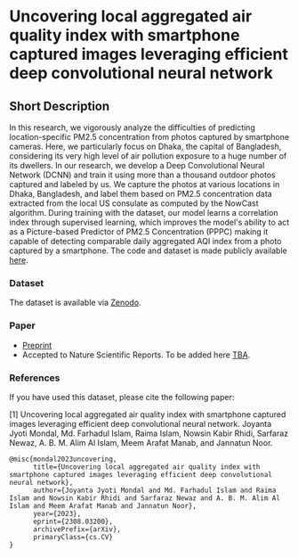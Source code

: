 # Uncovering local aggregated air quality index with smartphone captured images leveraging efficient deep convolutional neural network

## Short Description

In this research, we vigorously analyze the difficulties of predicting location-specific PM2.5 concentration from photos captured by smartphone cameras. Here, we particularly focus on Dhaka, the capital of Bangladesh, considering its very high level of air pollution exposure to a huge number of its dwellers. In our research, we develop a Deep Convolutional Neural Network (DCNN) and train it using more than a thousand outdoor photos captured and labeled by us. We capture the photos at various locations in Dhaka, Bangladesh, and label them based on PM2.5 concentration data extracted from the local US consulate as computed by the NowCast algorithm. During training with the dataset, our model learns a correlation index through supervised learning, which improves the model's ability to act as a Picture-based Predictor of PM2.5 Concentration (PPPC) making it capable of detecting comparable daily aggregated AQI index from a photo captured by a smartphone. The code and dataset is made publicly available [here](#).

### Dataset
The dataset is available via [Zenodo](https://zenodo.org/record/7878371).



### Paper
* [Preprint](https://arxiv.org/abs/2308.03200)
* Accepted to Nature Scientific Reports. To be added here [TBA](#).

### References

If you have used this dataset, please cite the following paper: 

[1] Uncovering local aggregated air quality index with smartphone captured images leveraging efficient deep convolutional neural network. Joyanta Jyoti Mondal, Md. Farhadul Islam, Raima Islam, Nowsin Kabir Rhidi, Sarfaraz Newaz, A. B. M. Alim Al Islam, Meem Arafat Manab, and Jannatun Noor.

```
@misc{mondal2023uncovering,
      title={Uncovering local aggregated air quality index with smartphone captured images leveraging efficient deep convolutional neural network}, 
      author={Joyanta Jyoti Mondal and Md. Farhadul Islam and Raima Islam and Nowsin Kabir Rhidi and Sarfaraz Newaz and A. B. M. Alim Al Islam and Meem Arafat Manab and Jannatun Noor},
      year={2023},
      eprint={2308.03200},
      archivePrefix={arXiv},
      primaryClass={cs.CV}
}
```
